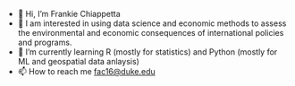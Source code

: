 - 👋 Hi, I’m Frankie Chiappetta
- 👀 I am interested in using data science and economic methods to assess the environmental and economic consequences of international policies and programs.
- 🌱 I’m currently learning R (mostly for statistics) and Python (mostly for ML and geospatial data anlaysis)
- 📫 How to reach me fac16@duke.edu

<!---
fachiappetta/fachiappetta is a ✨ special ✨ repository because its `README.md` (this file) appears on your GitHub profile.
You can click the Preview link to take a look at your changes.
--->
